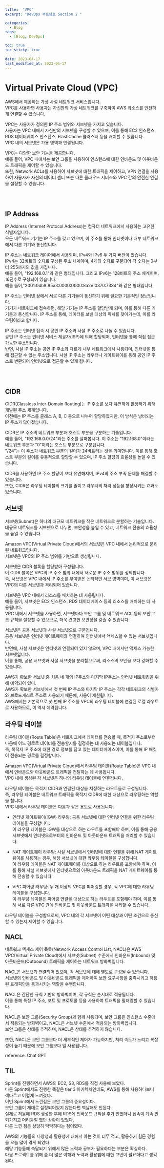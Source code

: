 ```yaml
---
title:  "VPC"
excerpt: "DevOps 부트캠프 Section 2 "

categories:
  - Blog
tags:
  - [Blog, DevOps]

toc: true
toc_sticky: true
 
date: 2023-04-17
last_modified_at: 2023-04-17
---
```

# Virtual Private Cloud (VPC)
AWS에서 제공하는 가상 사설 네트워크 서비스입니다. <br>
VPC를 사용하면 사용자는 자신만의 가상 네트워크를 구축하여 AWS 리소스를 안전하게 연결할 수 있습니다.

VPC는 사용자가 정의한 IP 주소 범위와 서브넷을 가지고 있습니다.  <br>
사용자는 VPC 내에서 자신만의 서브넷을 구성할 수 있으며, 이를 통해 EC2 인스턴스, RDS 데이터베이스 인스턴스, ElastiCache 클러스터 등을 배치할 수 있습니다.  <br>
VPC 내의 서브넷은 가용 영역과 연결됩니다.

VPC는 다양한 보안 기능을 제공합니다. <br>
예를 들어, VPC 내에서는 보안 그룹을 사용하여 인스턴스에 대한 인바운드 및 아웃바운드 트래픽을 제어할 수 있습니다. <br>
또한, Network ACLs를 사용하여 서브넷에 대한 트래픽을 제어하고, VPN 연결을 사용하여 사용자가 자신의 데이터 센터 또는 다른 클라우드 서비스와 VPC 간의 안전한 연결을 설정할 수 있습니다.

<br><br>

## IP Address
IP Address (Internet Protocol Address)는 컴퓨터 네트워크에서 사용하는 고유한 식별자입니다. <br>
모든 네트워크 기기는 IP 주소를 갖고 있으며, 이 주소를 통해 인터넷이나 내부 네트워크에서 다른 기기와 통신합니다.

IP 주소는 네트워크 레이어에서 사용되며, IPv4와 IPv6 두 가지 버전이 있습니다. <br>
IPv4는 32비트의 숫자로 구성된 주소 체계이며, 4개의 숫자로 구분되어 각 숫자는 0부터 255까지의 값을 가집니다. <br>
예를 들어, "192.168.0.1"과 같은 형태입니다. 그리고 IPv6는 128비트의 주소 체계이며, 16진수로 구성되어 있습니다. <br>
예를 들어,"2001:0db8:85a3:0000:0000:8a2e:0370:7334"와 같은 형태입니다.

IP 주소는 인터넷 상에서 서로 다른 기기들이 통신하기 위해 필요한 기본적인 정보입니다.<br>
기기가 네트워크에 접속하면, 해당 기기는 IP 주소를 할당받게 되며, 이를 통해 다른 기기들과 통신합니다. IP 주소를 통해, 데이터를 보낼 대상의 위치를 찾아가는데, 이를 라우팅이라고 합니다.

IP 주소는 인터넷 접속 시 공인 IP 주소와 사설 IP 주소로 나눌 수 있습니다. <br>
공인 IP 주소는 인터넷 서비스 제공자(ISP)에 의해 할당되며, 인터넷을 통해 직접 접근 가능한 주소입니다. <br>
반면, 사설 IP 주소는 공인 IP 주소와 다르게 내부 네트워크에서 사용되며, 인터넷을 통해 접근할 수 없는 주소입니다. 사설 IP 주소는 라우터나 게이트웨이를 통해 공인 IP 주소로 변환되어 인터넷으로 접근할 수 있게 됩니다.

<br><br>

## CIDR
CIDR(Classless Inter-Domain Routing)는 IP 주소를 보다 유연하게 할당하기 위해 개발된 주소 체계입니다. <br>
이전에는 IP 주소를 클래스 A, B, C 등으로 나누어 할당하였지만, 이 방식은 낭비되는 IP 주소가 많아졌습니다.

CIDR은 IP 주소의 네트워크 부분과 호스트 부분을 구분하는 기술입니다. <br>
예를 들어, "192.168.0.0/24"라는 주소를 살펴봅시다. 이 주소는 "192.168.0"이라는 네트워크 부분과 "0"이라는 호스트 부분으로 구분됩니다. <br>
"/24"는 이 주소가 네트워크 부분의 길이가 24비트라는 것을 의미합니다. 이를 통해 호스트 부분의 길이를 유동적으로 할당할 수 있으며, IP 주소 할당의 효율성을 높일 수 있습니다.

CIDR을 사용하면 IP 주소 할당이 보다 유연해지며, IPv4의 주소 부족 문제를 해결할 수 있습니다. <br>
또한, CIDR은 라우팅 테이블의 크기를 줄이고 라우터의 처리 성능을 향상시키는 효과도 있습니다.


## 서브넷
서브넷(Subnet)은 하나의 대규모 네트워크를 작은 네트워크로 분할하는 기술입니다. <br>
대규모 네트워크를 서브넷으로 나누면, 보안성을 높일 수 있고, 네트워크 전송의 효율성을 높일 수 있습니다.

Amazon VPC(Virtual Private Cloud)에서의 서브넷은 VPC 내에서 논리적으로 분리된 네트워크입니다. <br>
서브넷은 VPC의 IP 주소 범위를 기반으로 생성됩니다.

서브넷은 CIDR 블록을 할당받아 구성됩니다.<br>
이 CIDR 블록은 VPC의 IP 주소 범위 내에서 새로운 IP 주소 범위를 정의합니다. <br>
즉, 서브넷은 VPC 내에서 IP 주소를 부여받은 논리적인 서브 영역이며, 이 서브넷은 VPC의 다른 서브넷과 격리되어 있습니다.

서브넷은 VPC 내에서 리소스를 배치하는 데 사용됩니다. <br>
예를 들어, 서브넷은 EC2 인스턴스, RDS 데이터베이스 등의 리소스를 배치하는 데 사용됩니다. <br>
VPC 내에서 서브넷을 사용하면, 서브넷마다 보안 그룹 및 네트워크 ACL 등의 보안 그룹 규칙을 설정할 수 있으므로, 더욱 견고한 보안성을 갖출 수 있습니다.

서브넷은 공용 서브넷과 사설 서브넷으로 구분됩니다. <br>
공용 서브넷은 인터넷 게이트웨이와 연결하여 인터넷에서 액세스할 수 있는 서브넷입니다.<br>
반면에, 사설 서브넷은 인터넷과 연결되어 있지 않으며, VPC 내에서만 액세스 가능한 서브넷입니다. <br>
이를 통해, 공용 서브넷과 사설 서브넷을 분리함으로써, 리소스의 보안을 보다 강화할 수 있습니다.

AWS가 확보한 서브넷 중 처음 네 개의 IP주소와 마지막 IP주소는 인터넷 네트워킹을 위해 예약되어 있다.<br>
AWS가 확보한 서브넷에서 첫 번째 IP 주소와 마지막 IP 주소는 각각 네트워크의 식별자와 브로드캐스트 주소로 사용되기 때문에, 사용이 제한됩니다.<br>
AWS에서는 기본적으로 첫 번째 IP 주소를 VPC의 라우팅 테이블에 연결된 로컬 라우트로 사용하므로, 이 역시 예약됩니다.


## 라우팅 테이블
라우팅 테이블(Route Table)은 네트워크에서 데이터를 전송할 때, 목적지 주소로부터 다음에 어느 경로로 데이터를 전송할지를 결정하는 데 사용되는 테이블입니다. <br>
즉, 목적지 IP 주소에 대한 경로 정보를 담고 있는 데이터베이스이며, 이를 통해 IP 패킷이 전송되는 경로를 결정합니다.

Amazon VPC(Virtual Private Cloud)에서 라우팅 테이블(Route Table)은 VPC 내에서 인바운드와 아웃바운드 트래픽을 전달하는 데 사용됩니다. <br>
VPC 내에 생성된 각 서브넷은 하나의 라우팅 테이블에 연결됩니다.

라우팅 테이블은 목적지 CIDR과 연결된 대상을 지정하는 라우트들로 구성됩니다. <br>
즉, 라우팅 테이블은 네트워크 트래픽을 목적지 CIDR에 대한 대상으로 라우팅하는 역할을 합니다. <br>
VPC 내에서 라우팅 테이블은 다음과 같은 용도로 사용됩니다.

- 인터넷 게이트웨이(IGW) 라우팅: 공용 서브넷에 대한 인터넷 연결을 위한 라우팅 테이블을 구성합니다. <br>
이 라우팅 테이블은 IGW를 대상으로 하는 라우트를 포함해야 하며, 이를 통해 공용 서브넷에서 인터넷으로부터의 인바운드 및 아웃바운드 트래픽을 처리할 수 있습니다.

- NAT 게이트웨이 라우팅: 사설 서브넷에서 인터넷에 대한 연결을 위해 NAT 게이트웨이를 사용하는 경우, 해당 서브넷에 대한 라우팅 테이블을 구성합니다. <br>
이 라우팅 테이블은 NAT 게이트웨이를 대상으로 하는 라우트를 포함해야 하며, 이를 통해 사설 서브넷에서 인터넷으로의 아웃바운드 트래픽을 NAT 게이트웨이를 통해 전송할 수 있습니다.

- VPC 피어링 라우팅: 두 개 이상의 VPC를 피어링할 경우, 각 VPC에 대한 라우팅 테이블을 구성합니다. <br>
이 라우팅 테이블은 피어링 연결을 대상으로 하는 라우트를 포함해야 하며, 이를 통해 서로 다른 VPC 간에 인바운드 및 아웃바운드 트래픽을 처리할 수 있습니다.

라우팅 테이블을 구성함으로써, VPC 내의 각 서브넷이 어떤 대상과 어떤 조건으로 통신할 수 있는지 제어할 수 있습니다.


## NACL
네트워크 액세스 제어 목록(Network Access Control List, NACL)은 AWS VPC(Virtual Private Cloud)에서 서브넷(Subnet) 수준에서 인바운드(Inbound) 및 아웃바운드(Outbound) 트래픽을 제어하는 네트워크 방화벽입니다.

NACL은 서브넷과 연결되어 있으며, 각 서브넷에 대해 별도로 구성될 수 있습니다. <br>
서브넷의 인바운드 및 아웃바운드 트래픽을 제어하여 보안 요구사항을 충족시키고 허용된 트래픽만을 통과시키는 역할을 수행합니다.

NACL은 간단한 규칙 기반의 방화벽이며, 각 규칙은 순서대로 적용됩니다. <br>
이를 통해 특정 IP 주소, 포트 및 프로토콜 등을 사용하여 트래픽을 필터링할 수 있습니다.

NACL은 보안 그룹(Security Group)과 함께 사용되며, 보안 그룹은 인스턴스 수준에서 적용되는 방화벽이고, NACL은 서브넷 수준에서 적용되는 방화벽입니다. <br>
보안 그룹은 상태를 추적하며, NACL은 상태를 추적하지 않습니다.

또한, NACL은 보안 그룹보다 더 세부적인 제어가 가능하지만, 처리 속도가 느리고 복잡성이 높기 때문에 보안 그룹보다 덜 사용됩니다.


reference: Chat GPT



## TIL
Sprint를 진행하면서 AWS의 EC2, S3, RDS를 직접 사용해 보았다.<br>
다른 Sprint에서도 진행한 똑같은 tier 3 아키텍처인데도, AWS를 통해 사용하다보니 색다르고 어렵게 느껴졌다.<br>
이번 Sprint에서 느낀점은 보안 그룹의 중요성이다.<br>
보안 그룹이 제대로 설정되어있지 않는다면 백날해도 안된다.<br>
실제로 처음에 RDS 생성한 후에 RDS에 인바운드 규칙을 추가 안했더니 접속이 계속 안되가지고 어리둥절 했던 상황이 있었다.<br>
다른 느낀 점은 상당히 막막하다는 점이였다.<br>

AWS의 기능들의 다양성과 활용성에 대해서 아는 것이 너무 적고, 활용하기 힘든 경험을 오늘 많이 겪게 되었다.<br>
해당 기능들에 숙달되기 위해서 많은 노력과 공부가 필요하다는 부분은 확실하다.<br>
다음 프로젝트를 위해 좀 더 많은 이해와 노력과 활용법에 대한 고민이 필요하다고 생각된다.<br>